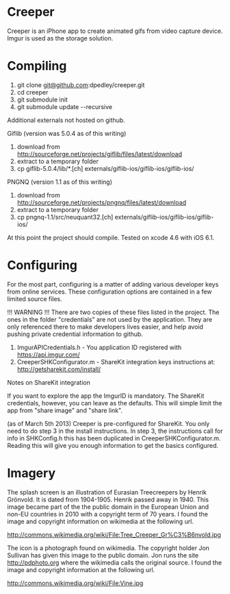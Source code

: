 Creeper
=======

Creeper is an iPhone app to create animated gifs from video capture device. Imgur is used as the storage solution.

Compiling
=========

1. git clone git@github.com:dpedley/creeper.git
2. cd creeper
3. git submodule init
4. git submodule update --recursive

Additional externals not hosted on github.

Giflib (version was 5.0.4 as of this writing)

1. download from http://sourceforge.net/projects/giflib/files/latest/download
2. extract to a temporary folder
3. cp giflib-5.0.4/lib/*.[ch] externals/giflib-ios/giflib-ios/giflib-ios/

PNGNQ (version 1.1 as of this writing)

1. download from http://sourceforge.net/projects/pngnq/files/latest/download
2. extract to a temporary folder
3. cp pngnq-1.1/src/neuquant32.[ch] externals/giflib-ios/giflib-ios/giflib-ios/

At this point the project should compile. Tested on xcode 4.6 with iOS 6.1. 

Configuring
===========

For the most part, configuring is a matter of adding various developer keys from online services. These 
configuration options are contained in a few limited source files.

!!! WARNING !!!
There are two copies of these files listed in the project. The ones in the folder "credentials" are not used by the 
application. They are only referenced there to make developers lives easier, and help avoid pushing private credential
information to github.

1. ImgurAPICredentials.h - You application ID registered with https://api.imgur.com/
2. CreeperSHKConfigurator.m - ShareKit integration keys instructions at: http://getsharekit.com/install/ 



Notes on ShareKit integration

If you want to explore the app the ImgurID is mandatory. The ShareKit credentials, however, you can leave as the defaults. 
This will simple limit the app from "share image" and "share link".

(as of March 5th 2013)
Creeper is pre-configured for ShareKit. You only need to do step 3 in the install instructions.
In step 3, the instructions call for info in SHKConfig.h this has been duplicated in CreeperSHKConfigurator.m. 
Reading this will give you enough information to get the basics configured.

Imagery
=======

The splash screen is an illustration of Eurasian Treecreepers by Henrik Grönvold. It is dated from 1904-1905. 
Henrik passed away in 1940. This image became part of the the public domain in the European Union and non-EU 
countries in 2010 with a copyright term of 70 years. I found the image and copyright information on wikimedia
at the following url.

http://commons.wikimedia.org/wiki/File:Tree_Creeper_Gr%C3%B6nvold.jpg

The icon is a photograph found on wikimedia. The copyright holder Jon Sullivan has given this image to the public domain. 
Jon runs the site http://pdphoto.org where the wikimedia calls the original source. I found the image and copyright 
information at the following url.

http://commons.wikimedia.org/wiki/File:Vine.jpg
